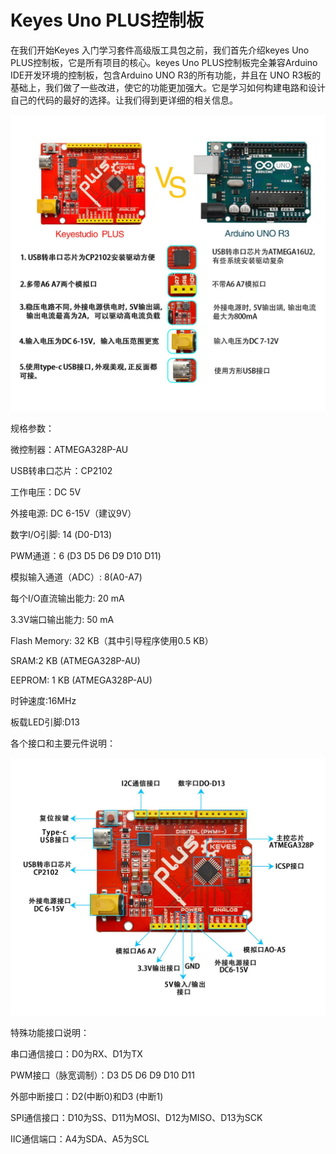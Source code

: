 # Keyes Uno PLUS控制板

在我们开始Keyes 入门学习套件高级版工具包之前，我们首先介绍keyes  Uno PLUS控制板，它是所有项目的核心。keyes  Uno PLUS控制板完全兼容Arduino IDE开发环境的控制板，包含Arduino UNO R3的所有功能，并且在 UNO R3板的基础上，我们做了一些改进，使它的功能更加强大。它是学习如何构建电路和设计自己的代码的最好的选择。让我们得到更详细的相关信息。

![](media/7e1c41aea2e7dd53272882f904b60387.jpeg)

规格参数：

微控制器：ATMEGA328P-AU

USB转串口芯片：CP2102

工作电压：DC 5V

外接电源: DC 6-15V（建议9V）

数字I/O引脚: 14 (D0-D13)

PWM通道：6 (D3 D5 D6 D9 D10 D11)

模拟输入通道（ADC）: 8(A0-A7)

每个I/O直流输出能力: 20 mA

3.3V端口输出能力: 50 mA

Flash Memory: 32 KB（其中引导程序使用0.5 KB）

SRAM:2 KB (ATMEGA328P-AU)

EEPROM: 1 KB (ATMEGA328P-AU)

时钟速度:16MHz

板载LED引脚:D13

各个接口和主要元件说明：

![](media/94a47d4708447f2318e3895f71bc5fb4.jpeg)

特殊功能接口说明：

串口通信接口：D0为RX、D1为TX

PWM接口（脉宽调制）：D3 D5 D6 D9 D10 D11

外部中断接口：D2(中断0)和D3 (中断1)

SPI通信接口：D10为SS、D11为MOSI、D12为MISO、D13为SCK

IIC通信端口：A4为SDA、A5为SCL





